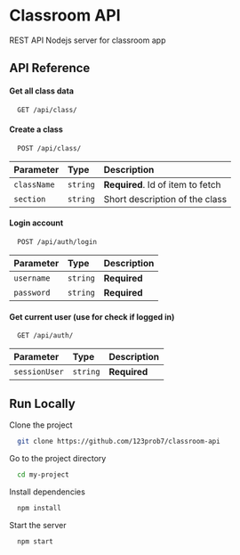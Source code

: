 
# Classroom API

REST API Nodejs server for classroom app



## API Reference

#### Get all class data

```http
  GET /api/class/
```

#### Create a class

```http 
  POST /api/class/
```

| Parameter | Type     | Description                       |
| :-------- | :------- | :-------------------------------- |
| `className`      | `string` | **Required**. Id of item to fetch |
| `section`      | `string` | Short description of the class |

#### Login account

```http 
  POST /api/auth/login
```

| Parameter | Type     | Description                       |
| :-------- | :------- | :-------------------------------- |
| `username`      | `string` | **Required** |
| `password`      | `string` | **Required** |

#### Get current user (use for check if logged in)

```http 
  GET /api/auth/
```

| Parameter | Type     | Description                       |
| :-------- | :------- | :-------------------------------- |
| `sessionUser`      | `string` | **Required** |

## Run Locally

Clone the project

```bash
  git clone https://github.com/123prob7/classroom-api
```

Go to the project directory

```bash
  cd my-project
```

Install dependencies

```bash
  npm install
```

Start the server

```bash
  npm start
```

